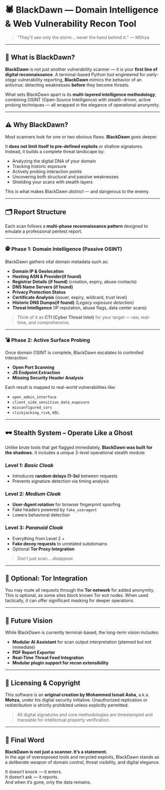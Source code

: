 # 🕷️ BlackDawn — Domain Intelligence & Web Vulnerability Recon Tool

> “They'll see only the storm... never the hand behind it.” — M0hza

---

## 🧠 What is BlackDawn?

**BlackDawn** is not just another vulnerability scanner — it is your **first line of digital reconnaissance**. A terminal-based Python tool engineered for *early-stage* vulnerability reporting, **BlackDawn** mimics the behavior of an antivirus: detecting weaknesses **before** they become threats.

What sets BlackDawn apart is its **multi-layered intelligence methodology**, combining OSINT (Open-Source Intelligence) with stealth-driven, active probing techniques — all wrapped in the elegance of operational anonymity.

---

## ⚠️ Why BlackDawn?

Most scanners look for one or two obvious flaws. **BlackDawn** goes deeper.

It **does not limit itself to pre-defined exploits** or shallow signatures. Instead, it builds a complete threat landscape by:

- Analyzing the digital DNA of your domain
- Tracking historic exposure
- Actively probing interaction points
- Uncovering both structural and passive weaknesses
- Shielding your scans with stealth layers

This is what makes BlackDawn *distinct* — and dangerous to the enemy.

---

## 🗂️ Report Structure

Each scan follows a **multi-phase reconnaissance pattern** designed to emulate a professional pentest report.

---

### 🕵️ Phase 1: Domain Intelligence (Passive OSINT)

BlackDawn gathers vital domain metadata such as:

- **Domain IP & Geolocation**  
- **Hosting ASN & Provider(if found)**
- **Registrar Details (if found)** (creation, expiry, abuse contacts)
- **DNS Name Servers (if found)**
- **Privacy Protection Status**
- **Certificate Analysis** (issuer, expiry, wildcard, trust level)
- **Historic DNS Dumps(if found)** *(Legacy exposure detection)*
- **Threat Intelligence** (IP reputation, abuse flags, data center scans)

> Think of it as **CTI (Cyber Threat Intel)** for your target — raw, real-time, and comprehensive.

---

### 💣 Phase 2: Active Surface Probing

Once domain OSINT is complete, BlackDawn escalates to controlled interaction:

- **Open Port Scanning**  
- **JS Endpoint Extraction**  
- **Missing Security Header Analysis**

Each result is mapped to real-world vulnerabilities like:
- `open_admin_interface`
- `client_side_sensitive_data_exposure`
- `misconfigured_cors`
- `clickjacking_risk`, etc.

---

## 🕶️ Stealth System – Operate Like a Ghost

Unlike brute tools that get flagged immediately, **BlackDawn was built for the shadows.** It includes a unique 3-level operational stealth module:

### Level 1: *Basic Cloak*
- Introduces **random delays (1–3s)** between requests
- Prevents signature detection via timing analysis

### Level 2: *Medium Cloak*
- **User-Agent rotation** for browser fingerprint spoofing
- Fake headers powered by `fake_useragent`
- Lowers behavioral detection

### Level 3: *Paranoid Cloak*
- Everything from Level 2 +
- **Fake decoy requests** to unrelated subdomains
- Optional **Tor Proxy Integration**

> Don’t just scan... *disappear.*

---

## 🔐 Optional: Tor Integration

You may route all requests through the **Tor network** for added anonymity. This is optional, as some sites block known Tor exit nodes. When used tactically, it can offer significant masking for deeper operations.

---

## 🧠 Future Vision

While BlackDawn is currently terminal-based, the long-term vision includes:

- **Modular AI Assistant** for scan output interpretation (planned but not immediate)
- **PDF Report Exporter**
- **Real-Time Threat Feed Integration**
- **Modular plugin support for recon extensibility**

---

## 📜 Licensing & Copyright

This software is an **original creation by Mohammed Ismail Asha**, a.k.a. **Mohza**, under his digital security initiative. Unauthorized replication or redistribution is strictly prohibited unless explicitly permitted.

> All digital signatures and core methodologies are timestamped and traceable for intellectual property verification.

---

## 📌 Final Word

**BlackDawn is not just a scanner. It’s a statement.**  
In the age of overexposed tools and recycled exploits, BlackDawn stands as a *deliberate weapon* of domain control, threat visibility, and digital elegance.

It doesn’t knock — it enters.  
It doesn’t ask — it reports.  
And when it’s gone, only the data remains.

